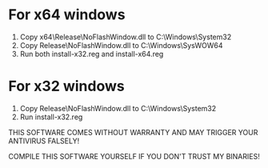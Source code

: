 # For x64 windows

1. Copy x64\Release\NoFlashWindow.dll to C:\Windows\System32
2. Copy Release\NoFlashWindow.dll to C:\Windows\SysWOW64
3. Run both install-x32.reg and install-x64.reg

# For x32 windows

1. Copy Release\NoFlashWindow.dll to C:\Windows\System32
2. Run install-x32.reg

THIS SOFTWARE COMES WITHOUT WARRANTY AND MAY TRIGGER YOUR ANTIVIRUS FALSELY!

COMPILE THIS SOFTWARE YOURSELF IF YOU DON'T TRUST MY BINARIES!